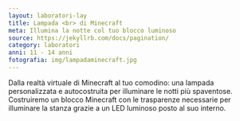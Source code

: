```yaml
---
layout: laboratori-lay
title: Lampada <br> di Minecraft
meta: Illumina la notte col tuo blocco luminoso
source: https://jekyllrb.com/docs/pagination/
category: laboratori
anni: 11 - 14 anni
fotografia: img/lampadaminecraft.jpg
---
```

Dalla realtà virtuale di Minecraft al tuo comodino: una lampada personalizzata e autocostruita per illuminare le notti più spaventose.
Costruiremo un blocco Minecraft con le trasparenze necessarie per illuminare la stanza grazie a un LED luminoso posto al suo interno.

